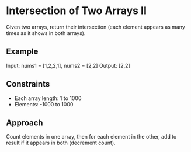 # Intersection of Two Arrays II

Given two arrays, return their intersection (each element appears as many times as it shows in both arrays).

## Example
Input: nums1 = [1,2,2,1], nums2 = [2,2]
Output: [2,2]

## Constraints
- Each array length: 1 to 1000
- Elements: -1000 to 1000

## Approach
Count elements in one array, then for each element in the other, add to result if it appears in both (decrement count). 